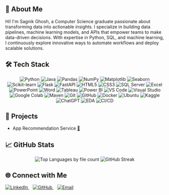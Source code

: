 ## 🧩 About Me

Hi! I'm Sagnik Ghosh, a Computer Science graduate passionate about transforming data into actionable insights. I specialize in building data pipelines, machine learning models, and APIs that empower teams to make data-driven decisions. With expertise in Python, SQL, and machine learning, I continuously explore innovative ways to automate workflows and deploy scalable solutions.


## 🛠️ Tech Stack

<p align="center">
  <!-- Programming Languages & Libraries -->
  <img alt="Python" src="https://img.shields.io/badge/Python-3776AB?style=for-the-badge&logo=python&logoColor=white" />
  <img alt="Java" src="https://img.shields.io/badge/Java-007396?style=for-the-badge&logo=java&logoColor=white" />
  <img alt="Pandas" src="https://img.shields.io/badge/Pandas-150458?style=for-the-badge&logo=pandas&logoColor=white" />
  <img alt="NumPy" src="https://img.shields.io/badge/NumPy-013243?style=for-the-badge&logo=numpy&logoColor=white" />
  <img alt="Matplotlib" src="https://img.shields.io/badge/Matplotlib-F7931E?style=for-the-badge&logo=matplotlib&logoColor=white" />
  <img alt="Seaborn" src="https://img.shields.io/badge/Seaborn-4C72B0?style=for-the-badge&logo=seaborn&logoColor=white" />
  <img alt="Scikit-learn" src="https://img.shields.io/badge/Scikit--learn-F7931E?style=for-the-badge&logo=scikit-learn&logoColor=white" />

  <!-- Web & Frameworks -->
  <img alt="Flask" src="https://img.shields.io/badge/Flask-000000?style=for-the-badge&logo=flask&logoColor=white" />
  <img alt="FastAPI" src="https://img.shields.io/badge/FastAPI-009688?style=for-the-badge&logo=fastapi&logoColor=white" />
  <img alt="HTML5" src="https://img.shields.io/badge/HTML5-E34F26?style=for-the-badge&logo=html5&logoColor=white" />
  <img alt="CSS3" src="https://img.shields.io/badge/CSS3-1572B6?style=for-the-badge&logo=css3&logoColor=white" />

  <!-- Databases & BI -->
  <img alt="SQL Server" src="https://img.shields.io/badge/Microsoft_SQL_Server-CC2927?style=for-the-badge&logo=microsoftsqlserver&logoColor=white" />
  <img alt="Excel" src="https://img.shields.io/badge/Excel-217346?style=for-the-badge&logo=microsoft-excel&logoColor=white" />
  <img alt="PowerPoint" src="https://img.shields.io/badge/PowerPoint-D24726?style=for-the-badge&logo=microsoft-powerpoint&logoColor=white" />
  <img alt="Word" src="https://img.shields.io/badge/Word-2B579A?style=for-the-badge&logo=microsoft-word&logoColor=white" />
  <img alt="Tableau" src="https://img.shields.io/badge/Tableau-E97627?style=for-the-badge&logo=tableau&logoColor=white" />
  <img alt="Power BI" src="https://img.shields.io/badge/Power_BI-F2C811?style=for-the-badge&logo=microsoft-power-bi&logoColor=black" />

  <!-- Tools & IDEs -->
  <img alt="VS Code" src="https://img.shields.io/badge/VS_Code-007ACC?style=for-the-badge&logo=visual-studio-code&logoColor=white" />
  <img alt="Visual Studio" src="https://img.shields.io/badge/Visual_Studio-5C2D91?style=for-the-badge&logo=visual-studio&logoColor=white" />
  <img alt="Google Colab" src="https://img.shields.io/badge/Google_Colab-F9AB00?style=for-the-badge&logo=googlecolab&logoColor=white" />
  <img alt="Maven" src="https://img.shields.io/badge/Maven-C71A36?style=for-the-badge&logo=apachemaven&logoColor=white" />
  <img alt="Git" src="https://img.shields.io/badge/Git-F05032?style=for-the-badge&logo=git&logoColor=white" />
  <img alt="GitHub" src="https://img.shields.io/badge/GitHub-181717?style=for-the-badge&logo=github&logoColor=white" />
  <img alt="Docker" src="https://img.shields.io/badge/Docker-2496ED?style=for-the-badge&logo=docker&logoColor=white" />
  
  <!-- Platforms & OS -->
  <img alt="Ubuntu" src="https://img.shields.io/badge/Ubuntu-E95420?style=for-the-badge&logo=ubuntu&logoColor=white" />
  <img alt="Kaggle" src="https://img.shields.io/badge/Kaggle-20BEFF?style=for-the-badge&logo=kaggle&logoColor=white" />
  <img alt="ChatGPT" src="https://img.shields.io/badge/ChatGPT-00A67E?style=for-the-badge&logo=chatgpt&logoColor=white" />

  <!-- Concepts -->
  <img alt="EDA" src="https://img.shields.io/badge/EDA-4B0082?style=for-the-badge&logo=gnuplot&logoColor=white" />
  <img alt="CI/CD" src="https://img.shields.io/badge/CI/CD-007ACC?style=for-the-badge&logo=azuredevops&logoColor=white" />
</p>


## 🚀 Projects
- App Recommendation Service <a href="https://github.com/coderSagnikDS/App-Recommendation-Service" target="_blank">🔗</a>



## 📈 GitHub Stats
<p align="center">

  <!-- 1. Top Languages by file count -->
  <img src="https://github-readme-stats.vercel.app/api/top-langs/?username=coderSagnikDS&layout=compact&theme=radical&langs_count=10&size_weight=0" alt="Top Languages by file count" />

  <!-- 2. GitHub Streak -->
  <img src="https://streak-stats.demolab.com/?user=coderSagnikDS&theme=radical" alt="GitHub Streak" />

</p>




## 🌐 Connect with Me
<p align="left">
  <a href="https://www.linkedin.com/in/sagnik-ghosh-80b596367/" target="_blank">
    <img alt="LinkedIn" src="https://img.shields.io/badge/linkedin-%230077B5.svg?style=for-the-badge&logo=linkedin&logoColor=white" />
    
  </a>
  &nbsp;&nbsp;
  <a href="https://github.com/coderSagnikDS" target="_blank">
    <img alt="GitHub" src="https://img.shields.io/badge/GitHub-181717?style=for-the-badge&logo=github&logoColor=white" />
  </a>
  &nbsp;&nbsp;
  <a href="mailto:sagnik.ghosh.prof28@gmail.com" target="_blank">
    <img alt="Email" src="https://img.shields.io/badge/Gmail-D14836?style=for-the-badge&logo=gmail&logoColor=white" />
  </a>
</p>

